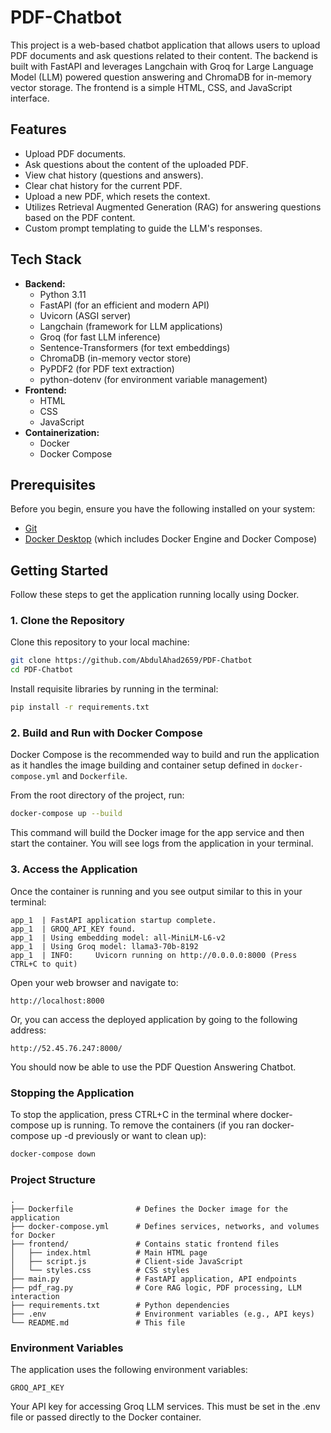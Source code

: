# PDF-Chatbot

This project is a web-based chatbot application that allows users to upload PDF documents and ask questions related to their content. The backend is built with FastAPI and leverages Langchain with Groq for Large Language Model (LLM) powered question answering and ChromaDB for in-memory vector storage. The frontend is a simple HTML, CSS, and JavaScript interface.

## Features

*   Upload PDF documents.
*   Ask questions about the content of the uploaded PDF.
*   View chat history (questions and answers).
*   Clear chat history for the current PDF.
*   Upload a new PDF, which resets the context.
*   Utilizes Retrieval Augmented Generation (RAG) for answering questions based on the PDF content.
*   Custom prompt templating to guide the LLM's responses.

## Tech Stack

*   **Backend:**
    *   Python 3.11
    *   FastAPI (for an efficient and modern API)
    *   Uvicorn (ASGI server)
    *   Langchain (framework for LLM applications)
    *   Groq (for fast LLM inference)
    *   Sentence-Transformers (for text embeddings)
    *   ChromaDB (in-memory vector store)
    *   PyPDF2 (for PDF text extraction)
    *   python-dotenv (for environment variable management)
*   **Frontend:**
    *   HTML
    *   CSS
    *   JavaScript
*   **Containerization:**
    *   Docker
    *   Docker Compose

## Prerequisites

Before you begin, ensure you have the following installed on your system:
*   [Git](https://git-scm.com/downloads)
*   [Docker Desktop](https://www.docker.com/products/docker-desktop/) (which includes Docker Engine and Docker Compose)

## Getting Started

Follow these steps to get the application running locally using Docker.

### 1. Clone the Repository

Clone this repository to your local machine:
```bash
git clone https://github.com/AbdulAhad2659/PDF-Chatbot
cd PDF-Chatbot
```
Install requisite libraries by running in the terminal:
```bash
pip install -r requirements.txt

```

### 2. Build and Run with Docker Compose

Docker Compose is the recommended way to build and run the application as it handles the image building and container setup defined in `docker-compose.yml` and `Dockerfile`.

From the root directory of the project, run:
```bash
docker-compose up --build
```
This command will build the Docker image for the app service and then start the container. You will see logs from the application in your terminal.

### 3. Access the Application

Once the container is running and you see output similar to this in your terminal:
```text
app_1  | FastAPI application startup complete.
app_1  | GROQ_API_KEY found.
app_1  | Using embedding model: all-MiniLM-L6-v2
app_1  | Using Groq model: llama3-70b-8192
app_1  | INFO:     Uvicorn running on http://0.0.0.0:8000 (Press CTRL+C to quit)
```
Open your web browser and navigate to:
```text
http://localhost:8000
```
Or, you can access the deployed application by going to the following address:
```text
http://52.45.76.247:8000/
```

You should now be able to use the PDF Question Answering Chatbot.

### Stopping the Application
To stop the application, press CTRL+C in the terminal where docker-compose up is running.
To remove the containers (if you ran docker-compose up -d previously or want to clean up):
```bash
docker-compose down
```

### Project Structure
```text
.
├── Dockerfile              # Defines the Docker image for the application
├── docker-compose.yml      # Defines services, networks, and volumes for Docker
├── frontend/               # Contains static frontend files
│   ├── index.html          # Main HTML page
│   ├── script.js           # Client-side JavaScript
│   └── styles.css          # CSS styles
├── main.py                 # FastAPI application, API endpoints
├── pdf_rag.py              # Core RAG logic, PDF processing, LLM interaction
├── requirements.txt        # Python dependencies
├── .env                    # Environment variables (e.g., API keys)
└── README.md               # This file
```
### Environment Variables
The application uses the following environment variables:
```text
GROQ_API_KEY
```
Your API key for accessing Groq LLM services. This must be set in the .env file or passed directly to the Docker container.
